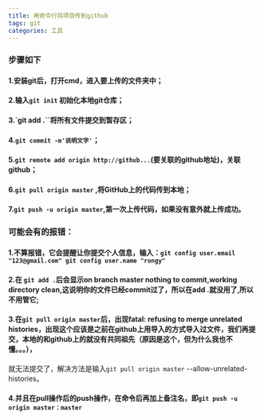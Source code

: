 ```yaml
---
title: 用命令行将项目传到github
tags: git
categories: 工具
---
```

### 步骤如下
#### 1.安装git后，打开cmd，进入要上传的文件夹中；
#### 2.输入`git init` 初始化本地git仓库；
#### 3.`git add .``将所有文件提交到暂存区；
#### 4.`git commit -m'说明文字'`；
#### 5.`git remote add origin http://github...`(要关联的github地址)，关联github；
#### 6.`git pull origin master` ,将GitHub上的代码传到本地；
#### 7.`git push -u origin master`,第一次上传代码，如果没有意外就上传成功。
 ### 可能会有的报错：
#### 1.不算报错，它会提醒让你提交个人信息，输入：` git config user.email "123@gmail.com" git config user.name "rongy" `
#### 2.在 `git add .`后会显示on branch master nothing to commit,working directory clean,这说明你的文件已经commit过了，所以在add .就没用了,所以不用管它;
#### 3.在`git pull origin master`后，出现fatal: refusing to merge unrelated histories，出现这个应该是之前在github上用导入的方式导入过文件，我们再提交，本地的和github上的就没有共同祖先（原因是这个，但为什么我也不懂。。。），
就无法提交了，解决方法是输入`git pull origin master` --allow-unrelated-histories。
#### 4.并且在pull操作后的push操作，在命令后再加上备注名，即`git push -u origin master：master`
